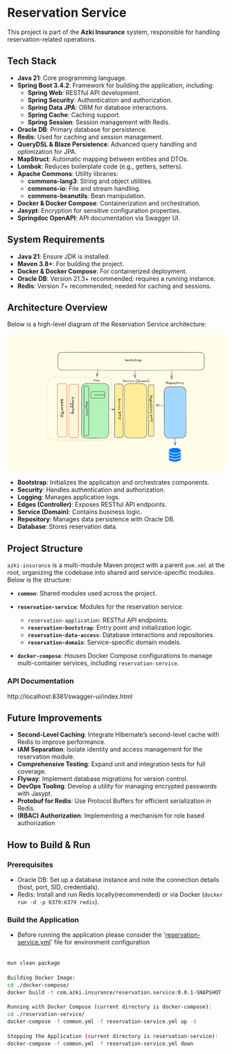 # Reservation Service

This project is part of the **Azki Insurance** system, responsible for handling reservation-related operations.

## Tech Stack
- **Java 21**: Core programming language.
- **Spring Boot 3.4.2**: Framework for building the application, including:
    - **Spring Web**: RESTful API development.
    - **Spring Security**: Authentication and authorization.
    - **Spring Data JPA**: ORM for database interactions.
    - **Spring Cache**: Caching support.
    - **Spring Session**: Session management with Redis.
- **Oracle DB**: Primary database for persistence.
- **Redis**: Used for caching and session management.
- **QueryDSL & Blaze Persistence**: Advanced query handling and optimization for JPA.
- **MapStruct**: Automatic mapping between entities and DTOs.
- **Lombok**: Reduces boilerplate code (e.g., getters, setters).
- **Apache Commons**: Utility libraries:
    - **commons-lang3**: String and object utilities.
    - **commons-io**: File and stream handling.
    - **commons-beanutils**: Bean manipulation.
- **Docker & Docker Compose**: Containerization and orchestration.
- **Jasypt**: Encryption for sensitive configuration properties.
- **Springdoc OpenAPI**: API documentation via Swagger UI.

## System Requirements
- **Java 21**: Ensure JDK is installed.
- **Maven 3.8+**: For building the project.
- **Docker & Docker Compose**: For containerized deployment.
- **Oracle DB**: Version 21.3+ recommended; requires a running instance.
- **Redis**: Version 7+ recommended; needed for caching and sessions.

## Architecture Overview
Below is a high-level diagram of the Reservation Service architecture:

![Architecture Diagram](./diagram.png)

- **Bootstrap**: Initializes the application and orchestrates components.
- **Security**: Handles authentication and authorization.
- **Logging**: Manages application logs.
- **Edges (Controller)**: Exposes RESTful API endpoints.
- **Service (Domain)**: Contains business logic.
- **Repository**: Manages data persistence with Oracle DB.
- **Database**: Stores reservation data.

## Project Structure

`azki-insurance` is a multi-module Maven project with a parent `pom.xml` at the root, organizing the codebase into shared and service-specific modules. Below is the structure:

- **`common`**: Shared modules used across the project.

- **`reservation-service`**: Modules for the reservation service:
    - `reservation-application`: RESTful API endpoints.
    - **`reservation-bootstrap`**: Entry point and initialization logic.
    - **`reservation-data-access`**: Database interactions and repositories.
    - **`reservation-domain`**: Service-specific domain models.

- **`docker-compose`**: Houses Docker Compose configurations to manage multi-container services, including `reservation-service`.
### API Documentation
http://localhost:8381/swagger-ui/index.html

## Future Improvements
- **Second-Level Caching**: Integrate Hibernate’s second-level cache with Redis to improve performance.
- **IAM Separation**: Isolate identity and access management for the reservation module.
- **Comprehensive Testing**: Expand unit and integration tests for full coverage.
- **Flyway**: Implement database migrations for version control.
- **DevOps Tooling**: Develop a utility for managing encrypted passwords with Jasypt.
- **Protobuf for Redis**: Use Protocol Buffers for efficient serialization in Redis.
- **(RBAC) Authorization**: Implementing a mechanism for role based authorization

## How to Build & Run

### Prerequisites
- Oracle DB: Set up a database instance and note the connection details (host, port, SID, credentials).
- Redis: Install and run Redis locally(recommended) or via Docker (`docker run -d -p 6379:6379 redis`).

### Build the Application
- Before running the application please consider the '[reservation-service.yml](docker-compose/reservation-service/reservation-service.yml)' file for environment configuration
```sh

mvn clean package

Building Docker Image:
cd ./docker-compose/
docker build -t com.azki.insurance/reservation.service:0.0.1-SNAPSHOT .

Running with Docker Compose (current directory is docker-compose):
cd ./reservation-service/
docker-compose -f common.yml -f reservation-service.yml up -d

Stopping the Application (current directory is reservation-service):
docker-compose -f common.yml -f reservation-service.yml down
